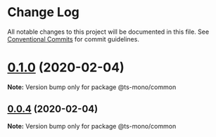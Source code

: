 # Change Log

All notable changes to this project will be documented in this file.
See [Conventional Commits](https://conventionalcommits.org) for commit guidelines.

# [0.1.0](https://github.com/why520crazy/ts-mono/compare/v0.0.5...v0.1.0) (2020-02-04)

**Note:** Version bump only for package @ts-mono/common





## [0.0.4](https://github.com/why520crazy/ts-mono/compare/v0.0.3...v0.0.4) (2020-02-04)

**Note:** Version bump only for package @ts-mono/common
